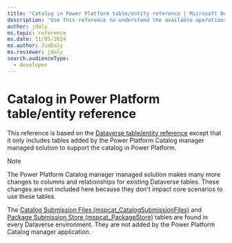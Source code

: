 ```yaml
---
title: "Catalog in Power Platform table/entity reference | Microsoft Docs"
description: "Use this reference to understand the available operations that can be performed for specific tables, the default columns/attributes of each table/entity and the relationships between tables in Catalog in Power Platform"
author: jdaly
ms.topic: reference
ms.date: 11/05/2024
ms.author: JimDaly
ms.reviewer: jdaly
search.audienceType: 
  - developer
---
```

# Catalog in Power Platform table/entity reference

This reference is based on the [Dataverse table/entity reference](/power-apps/developer/data-platform/reference/about-entity-reference) except that it only includes tables added by the Power Platform Catalog manager managed solution to support the catalog in Power Platform.

> [!NOTE]
> The Power Platform Catalog manager managed solution makes many more changes to columns and relationships for existing Dataverse tables. These changes are not included here because they don't impact core scenarios to use these tables.
>
> The [Catalog Submission Files (mspcat_CatalogSubmissionFiles)](/power-apps/developer/data-platform/reference/entities/mspcat_catalogsubmissionfiles) and [Package Submission Store (mspcat_PackageStore)](/power-apps/developer/data-platform/reference/entities/mspcat_packagestore) tables are found in every Dataverse environment. They are not added by the Power Platform Catalog manager application.

